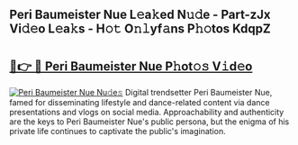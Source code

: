 ## Peri Baumeister Nue L𝚎a𝚔ed N𝚞𝚍e - Part-zJx Vi𝚍𝚎o L𝚎a𝚔s - H𝚘𝚝 O𝚗𝚕yf𝚊ns P𝚑𝚘tos KdqpZ

# <h2><a href="http://kfap5b.oniu.top/?m=Peri+Baumeister+Nue">🔗👉 🔴 Peri Baumeister Nue P𝚑ot𝚘𝚜 V𝚒d𝚎o</a></h2>

[![Peri Baumeister Nue Nu𝚍e𝚜](https://i.imgur.com/0qMVB7G.gif)](http://kfap5b.oniu.top/?m=Peri+Baumeister+Nue)
Digital trendsetter Peri Baumeister Nue, famed for disseminating lifestyle and dance-related content via dance presentations and vlogs on social media. Approachability and authenticity are the keys to Peri Baumeister Nue's public persona, but the enigma of his private life continues to captivate the public's imagination.  
